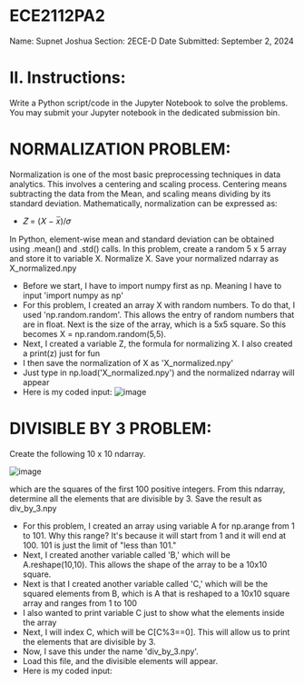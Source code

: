 # ECE2112PA2
Name: Supnet Joshua
Section: 2ECE-D
Date Submitted: September 2, 2024

# II. Instructions:
Write a Python script/code in the Jupyter Notebook to solve the problems. You may submit your Jupyter
notebook in the dedicated submission bin.

# NORMALIZATION PROBLEM: 

Normalization is one of the most basic preprocessing techniques in
data analytics. This involves a centering and scaling process. Centering means subtracting the data from the
Mean, and scaling means dividing by its standard deviation. Mathematically, normalization can be expressed as:
- 𝑍 = (𝑋 − 𝑥̅)/𝜎

In Python, element-wise mean and standard deviation can be obtained using .mean() and .std() calls.
In this problem, create a random 5 x 5 array and store it to variable X. Normalize X. Save your normalized ndarray as X_normalized.npy

- Before we start, I have to import numpy first as np. Meaning I have to input 'import numpy as np'
- For this problem, I created an array X with random numbers. To do that, I used 'np.random.random'. This allows the entry of random numbers that are in float. Next is the size of the array, which is a 5x5 square. So this becomes X = np.random.random(5,5).
- Next, I created a variable Z, the formula for normalizing X. I also created a print(z) just for fun
- I then save the normalization of X as 'X_normalized.npy'
- Just type in np.load('X_normalized.npy') and the normalized ndarray will appear
- Here is my coded input:
  ![image](https://github.com/user-attachments/assets/00530939-f4ec-4ae5-9488-d6a66263c1e2)

# DIVISIBLE BY 3 PROBLEM: 
Create the following 10 x 10 ndarray.

![image](https://github.com/user-attachments/assets/056cdcc4-572d-4a48-8d8d-2df4b5852156)

which are the squares of the first 100 positive integers.
From this ndarray, determine all the elements that are divisible by 3. Save the result as div_by_3.npy

- For this problem, I created an array using variable A for np.arange from 1 to 101. Why this range? It's because it will start from 1 and it will end at 100. 101 is just the limit of "less than 101."
- Next, I created another variable called 'B,' which will be A.reshape(10,10). This allows the shape of the array to be a 10x10 square.
- Next is that I created another variable called 'C,' which will be the squared elements from B, which is A that is reshaped to a 10x10 square array and ranges from 1 to 100
- I also wanted to print variable C just to show what the elements inside the array
- Next, I will index C, which will be C[C%3==0]. This will allow us to print the elements that are divisible by 3.
- Now, I save this under the name 'div_by_3.npy'.
- Load this file, and the divisible elements will appear.
- Here is my coded input:
  
